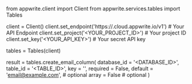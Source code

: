 from appwrite.client import Client
from appwrite.services.tables import Tables

client = Client()
client.set_endpoint('https://<REGION>.cloud.appwrite.io/v1') # Your API Endpoint
client.set_project('<YOUR_PROJECT_ID>') # Your project ID
client.set_key('<YOUR_API_KEY>') # Your secret API key

tables = Tables(client)

result = tables.create_email_column(
    database_id = '<DATABASE_ID>',
    table_id = '<TABLE_ID>',
    key = '',
    required = False,
    default = 'email@example.com', # optional
    array = False # optional
)
